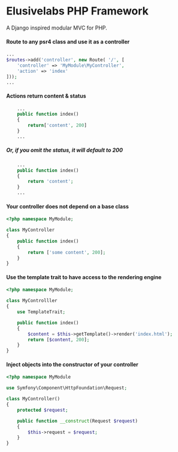 # Elusivelabs PHP Framework
A Django inspired modular MVC for PHP.

#### Route to any psr4 class and use it as a controller
```php
...
$routes->add('controller', new Route( '/', [
    'controller' => 'MyModule\MyController', 
    'action' => 'index'
]));
...
```

#### Actions return content & status 
```php
    ... 
    public function index()
    {
        return['content', 200] 
    }
    ...
```

##### Or, if you omit the status, it will default to 200
```php
    ... 
    public function index()
    {
        return 'content';
    }
    ...
```

#### Your controller does not depend on a base class
```php
<?php namespace MyModule;

class MyController
{
    public function index()
    {
        return ['some content', 200];
    }
}
```

#### Use the template trait to have access to the rendering engine
```php
<?php namespace MyModule;

class MyControlller
{
    use TemplateTrait;

    public function index()
    {
        $content = $this->getTemplate()->render('index.html');
        return [$content, 200];
    }
}
```

#### Inject objects into the constructor of your controller
```php
<?php namespace MyModule

use Symfony\Component\HttpFoundation\Request;

class MyController()
{
    protected $request;

    public function __construct(Request $request)
    {
        $this->request = $request; 
    }
}
```
